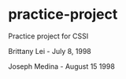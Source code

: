 # practice-project
Practice project for CSSI

  Brittany Lei - July 8, 1998

  Joseph Medina - August 15 1998
